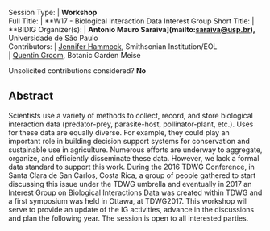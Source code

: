 

Session Type: | **Workshop**  
Full Title:   | **W17 - Biological Interaction Data Interest Group
Short Title:  | **BIDIG
Organizer(s): | **Antonio Mauro Saraiva](mailto:saraiva@usp.br),** Universidade de São Paulo  
Contributors: | [Jennifer Hammock](mailto:hammockJ@si.edu), Smithsonian Institution/EOL  
              | [Quentin Groom](mailto:quentin.groom@plantentuinmeise.be), Botanic Garden Meise  


Unsolicited contributions considered?  **No**  

<!--
**How many 80-minute sessions are you requesting?** 1
Technical Requirements: | No
-->


## Abstract  

Scientists use a variety of methods to collect, record, and store biological interaction data (predator-prey, parasite-host, pollinator-plant, etc.). Uses for these data are equally diverse. For example, they could play an important role in building decision support systems for conservation and sustainable use in agriculture. Numerous efforts are underway to aggregate, organize, and efficiently disseminate these data. However, we lack a formal data standard to support this work. During the 2016 TDWG Conference, in Santa Clara de San Carlos, Costa Rica, a group of people gathered to start discussing this issue under the TDWG umbrella and eventually in 2017 an Interest Group on Biological Interactions Data was created within TDWG and a first symposium was held in Ottawa, at TDWG2017. This workshop will serve to provide an update of the IG activities, advance in the discussions and plan the following year. The session is open to all interested parties.

